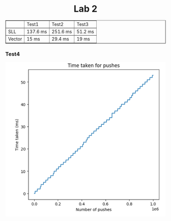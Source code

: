 <h1 align="center"> Lab 2 </h1>
<table border="1">
<tr><td> </td><td>Test1</td><td>Test2</td><td>Test3</td></tr>
<tr><td>SLL</td><td>137.6 ms</td><td>251.6 ms</td><td>51.2 ms</td></tr>
<tr><td>Vector</td><td>15 ms</td><td>29.4 ms</td><td>19 ms</td></tr>
</table>
<h3 laign="center"> Test4 </h3>
<img src="graphic.png" />